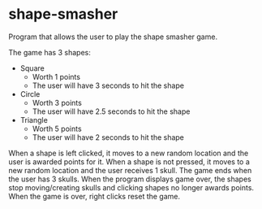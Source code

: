 # shape-smasher

Program that allows the user to play the shape smasher game.

The game has 3 shapes:
- Square
  - Worth 1 points
  - The user will have 3 seconds to hit the shape
- Circle
  - Worth 3 points
  - The user will have 2.5 seconds to hit the shape
- Triangle
  - Worth 5 points
  - The user will have 2 seconds to hit the shape
  
When a shape is left clicked, it moves to a new random location and the user is awarded points for it.
When a shape is not pressed, it moves to a new random location and the user receives 1 skull.
The game ends when the user has 3 skulls.
When the program displays game over, the shapes stop moving/creating skulls and clicking shapes no longer awards points.
When the game is over, right clicks reset the game.
